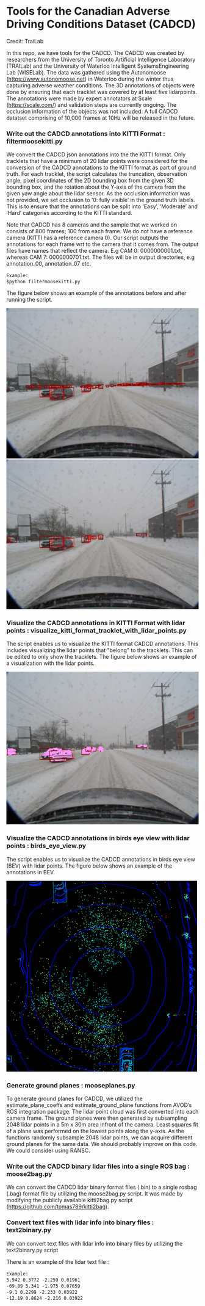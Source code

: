 # Tools for the Canadian Adverse Driving Conditions Dataset (CADCD)

Credit: TraiLab 

In this repo, we have tools for the CADCD. The CADCD was created by researchers from the University of Toronto Artificial Intelligence Laboratory (TRAILab) and 
the University of Waterloo Intelligent SystemsEngineering Lab (WISELab). The data was gathered using the 
Autonomoose (https://www.autonomoose.net) in Waterloo during the winter thus capturing adverse weather conditions. 
The 3D annotations of objects were done by ensuring that each tracklet was covered by at least five lidarpoints. 
The annotations were made by expert annotators at Scale (https://scale.com/) and validation steps are currently ongoing.
The occlusion information of the objects was not included. A full CADCD datatset comprising of 10,000 frames
at 10Hz will be released in the future. 


### Write out the CADCD annotations into KITTI Format : filtermoosekitti.py 

We convert the CADCD json annotations into the the KITTI format. Only tracklets that have a minimum of 20 lidar points were 
considered for the conversion of the CADCD annotations to the KITTI format as part of ground truth.
For each tracklet, the script calculates the truncation, observation angle, pixel coordinates of the 2D bounding box from the given 3D bounding box, and the rotation about the Y-axis of the camera from the given yaw angle about the lidar sensor. 
As the occlusion information was not provided, we set occlusion to ‘0: fully visible’ in the ground truth labels. 
This is to ensure that the annotations can be split into ‘Easy’, ‘Moderate’ and ‘Hard’ categories according to the KITTI standard.

Note that CADCD has 8 cameras and the sample that we worked on consists of 800 frames; 100 from each frame. We do not have a reference camera (KITTI has a reference camera 0). Our script outputs the annotations for each frame wrt to the camera that it comes from. The output files have names that reflect the camera. E.g CAM 0: 0000000001.txt, whereas CAM 7: 0000000701.txt. The files will be in output directories, e.g annotation_00, annotation_07 etc.


	Example:
	$python filtermoosekitti.py


The figure below shows an example of the annotations before and after running the script. 


![alt text](https://github.com/asvath/cadcd/blob/master/pics/annotations_before_conversion.png)
![alt text](https://github.com/asvath/cadcd/blob/master/pics/annotations_after_conversion.png)

### Visualize the CADCD annotations in KITTI Format with lidar points : visualize_kitti_format_tracklet_with_lidar_points.py

The script enables us to visualize the KITTI format CADCD annotations. This includes visualizing the lidar points that "belong" to the tracklets. This can be edited to only show the tracklets. The figure below shows an example of a visualization with the lidar points.


<img src="https://github.com/asvath/cadcd/blob/master/pics/tracklets_w_lidar.png" width="520" height="400">




### Visualize the CADCD annotations in birds eye view with lidar points : birds_eye_view.py

The script enables us to visualize the CADCD annotations in birds eye view (BEV) with lidar points. The figure below shows an example of the annotations in BEV.

<img src="https://github.com/asvath/cadcd/blob/master/pics/moose_bev_11.png" width="500" height="500">


### Generate ground planes : mooseplanes.py
To generate ground planes for CADCD, we utilized the estimate_plane_coeffs and estimate_ground_plane functions from AVOD’s ROS integration package. The lidar point cloud was first converted into each camera frame. The ground planes were then generated by subsampling 2048 lidar points in a 5m x 30m area infront of the camera. Least squares fit of a plane was performed on the lowest points along the y-axis. As the functions randomly subsample 2048 lidar points, we can acquire different ground planes for the same data. We should probably improve on this code. We could consider using RANSC. 

### Write out the CADCD binary lidar files into a single ROS bag : moose2bag.py 
We can convert the CADCD lidar binary format files (.bin) to a single rosbag (.bag) format file by utilizing the moose2bag.py script. It was made by modifying the publicly available kitti2bag.py script
(https://github.com/tomas789/kitti2bag).

### Convert text files with lidar info into binary files : text2binary.py

We can convert text files with lidar info into binary files by utilizing the text2binary.py script

There is an example of the lidar text file  :

	Example:
	5.942 0.3772 -2.259 0.01961
	-69.89 5.341 -1.975 0.07059
	-9.1 0.2299 -2.233 0.03922
	-12.19 0.8624 -2.216 0.03922
	



